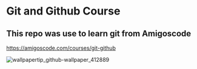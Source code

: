 # Git and Github Course
## This repo was use to learn git from Amigoscode
https://amigoscode.com/courses/git-github

![wallpapertip_github-wallpaper_412889](https://user-images.githubusercontent.com/68508709/110487319-0b182380-8120-11eb-9b8e-e2a7f874437d.png)
